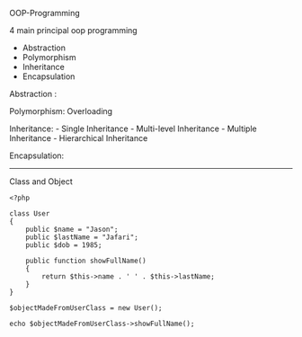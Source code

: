 OOP-Programming

4 main principal oop programming



- Abstraction
- Polymorphism
- Inheritance
- Encapsulation



Abstraction :
 


Polymorphism:
    Overloading 


Inheritance:
    - Single Inheritance
    - Multi-level Inheritance
    - Multiple Inheritance
    - Hierarchical Inheritance

Encapsulation:


----------------------------
Class and Object

```
<?php

class User
{
    public $name = "Jason";
    public $lastName = "Jafari";
    public $dob = 1985;

    public function showFullName()
    {
        return $this->name . ' ' . $this->lastName;
    }
}

$objectMadeFromUserClass = new User();

echo $objectMadeFromUserClass->showFullName();


```

